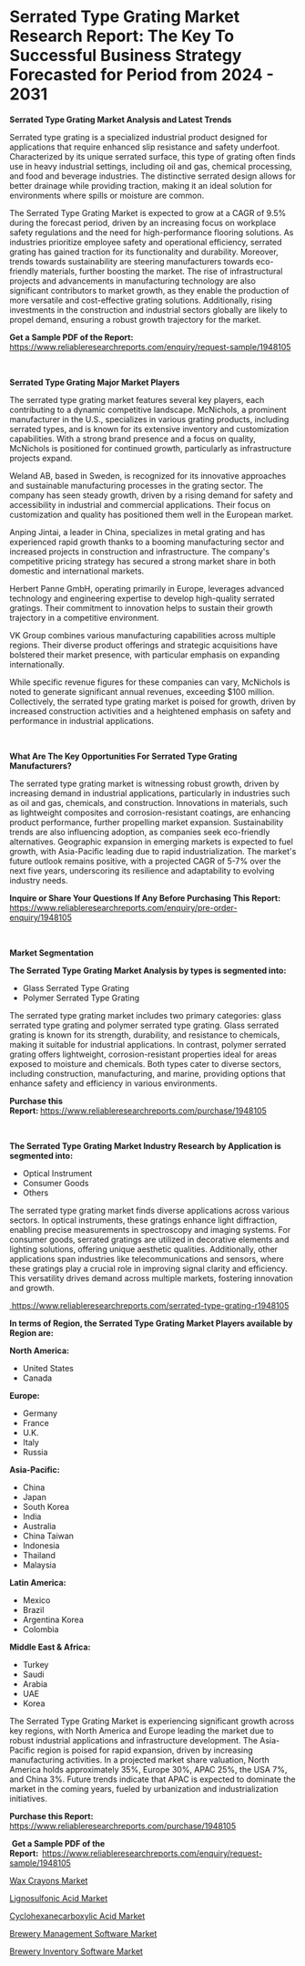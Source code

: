 <p><h1>Serrated Type Grating Market Research Report: The Key To Successful Business Strategy Forecasted for Period from 2024 - 2031</h1></p><p><strong>Serrated Type Grating Market Analysis and Latest Trends</strong></p>
<p><p>Serrated type grating is a specialized industrial product designed for applications that require enhanced slip resistance and safety underfoot. Characterized by its unique serrated surface, this type of grating often finds use in heavy industrial settings, including oil and gas, chemical processing, and food and beverage industries. The distinctive serrated design allows for better drainage while providing traction, making it an ideal solution for environments where spills or moisture are common.</p><p>The Serrated Type Grating Market is expected to grow at a CAGR of 9.5% during the forecast period, driven by an increasing focus on workplace safety regulations and the need for high-performance flooring solutions. As industries prioritize employee safety and operational efficiency, serrated grating has gained traction for its functionality and durability. Moreover, trends towards sustainability are steering manufacturers towards eco-friendly materials, further boosting the market. The rise of infrastructural projects and advancements in manufacturing technology are also significant contributors to market growth, as they enable the production of more versatile and cost-effective grating solutions. Additionally, rising investments in the construction and industrial sectors globally are likely to propel demand, ensuring a robust growth trajectory for the market.</p></p>
<p><strong>Get a Sample PDF of the Report:&nbsp;</strong> <a href="https://www.reliableresearchreports.com/enquiry/request-sample/1948105?utm_campaign=11&utm_medium=2&utm_source=Github&utm_content=ia&utm_term=14112024&utm_id=serrated-type-grating">https://www.reliableresearchreports.com/enquiry/request-sample/1948105</a></p>
<p>&nbsp;</p>
<p><strong>Serrated Type Grating Major Market Players</strong></p>
<p><p>The serrated type grating market features several key players, each contributing to a dynamic competitive landscape. McNichols, a prominent manufacturer in the U.S., specializes in various grating products, including serrated types, and is known for its extensive inventory and customization capabilities. With a strong brand presence and a focus on quality, McNichols is positioned for continued growth, particularly as infrastructure projects expand.</p><p>Weland AB, based in Sweden, is recognized for its innovative approaches and sustainable manufacturing processes in the grating sector. The company has seen steady growth, driven by a rising demand for safety and accessibility in industrial and commercial applications. Their focus on customization and quality has positioned them well in the European market.</p><p>Anping Jintai, a leader in China, specializes in metal grating and has experienced rapid growth thanks to a booming manufacturing sector and increased projects in construction and infrastructure. The company's competitive pricing strategy has secured a strong market share in both domestic and international markets.</p><p>Herbert Panne GmbH, operating primarily in Europe, leverages advanced technology and engineering expertise to develop high-quality serrated gratings. Their commitment to innovation helps to sustain their growth trajectory in a competitive environment.</p><p>VK Group combines various manufacturing capabilities across multiple regions. Their diverse product offerings and strategic acquisitions have bolstered their market presence, with particular emphasis on expanding internationally.</p><p>While specific revenue figures for these companies can vary, McNichols is noted to generate significant annual revenues, exceeding $100 million. Collectively, the serrated type grating market is poised for growth, driven by increased construction activities and a heightened emphasis on safety and performance in industrial applications.</p></p>
<p>&nbsp;</p>
<p><strong>What Are The Key Opportunities For Serrated Type Grating Manufacturers?</strong></p>
<p><p>The serrated type grating market is witnessing robust growth, driven by increasing demand in industrial applications, particularly in industries such as oil and gas, chemicals, and construction. Innovations in materials, such as lightweight composites and corrosion-resistant coatings, are enhancing product performance, further propelling market expansion. Sustainability trends are also influencing adoption, as companies seek eco-friendly alternatives. Geographic expansion in emerging markets is expected to fuel growth, with Asia-Pacific leading due to rapid industrialization. The market's future outlook remains positive, with a projected CAGR of 5-7% over the next five years, underscoring its resilience and adaptability to evolving industry needs.</p></p>
<p><strong>Inquire or Share Your Questions If Any Before Purchasing This Report:</strong> <a href="https://www.reliableresearchreports.com/enquiry/pre-order-enquiry/1948105?utm_campaign=11&utm_medium=2&utm_source=Github&utm_content=ia&utm_term=14112024&utm_id=serrated-type-grating">https://www.reliableresearchreports.com/enquiry/pre-order-enquiry/1948105</a></p>
<p>&nbsp;</p>
<p><strong>Market Segmentation</strong></p>
<p><strong>The Serrated Type Grating Market Analysis by types is segmented into:</strong></p>
<p><ul><li>Glass Serrated Type Grating</li><li>Polymer Serrated Type Grating</li></ul></p>
<p><p>The serrated type grating market includes two primary categories: glass serrated type grating and polymer serrated type grating. Glass serrated grating is known for its strength, durability, and resistance to chemicals, making it suitable for industrial applications. In contrast, polymer serrated grating offers lightweight, corrosion-resistant properties ideal for areas exposed to moisture and chemicals. Both types cater to diverse sectors, including construction, manufacturing, and marine, providing options that enhance safety and efficiency in various environments.</p></p>
<p><strong>Purchase this Report:&nbsp;</strong><a href="https://www.reliableresearchreports.com/purchase/1948105?utm_campaign=11&utm_medium=2&utm_source=Github&utm_content=ia&utm_term=14112024&utm_id=serrated-type-grating">https://www.reliableresearchreports.com/purchase/1948105</a></p>
<p>&nbsp;</p>
<p><strong>The Serrated Type Grating Market Industry Research by Application is segmented into:</strong></p>
<p><ul><li>Optical Instrument</li><li>Consumer Goods</li><li>Others</li></ul></p>
<p><p>The serrated type grating market finds diverse applications across various sectors. In optical instruments, these gratings enhance light diffraction, enabling precise measurements in spectroscopy and imaging systems. For consumer goods, serrated gratings are utilized in decorative elements and lighting solutions, offering unique aesthetic qualities. Additionally, other applications span industries like telecommunications and sensors, where these gratings play a crucial role in improving signal clarity and efficiency. This versatility drives demand across multiple markets, fostering innovation and growth.</p></p>
<p><a href="https://www.reliableresearchreports.com/serrated-type-grating-r1948105?utm_campaign=11&utm_medium=2&utm_source=Github&utm_content=ia&utm_term=14112024&utm_id=serrated-type-grating">&nbsp;https://www.reliableresearchreports.com/serrated-type-grating-r1948105</a></p>
<p><strong>In terms of Region, the Serrated Type Grating Market Players available by Region are:</strong></p>
<p>
    <p> <strong> North America: </strong>
        <ul>
            <li>United States</li>
            <li>Canada</li>
        </ul>
        </p> 
    <p> <strong> Europe: </strong>
        <ul>
            <li>Germany</li>
            <li>France</li>
            <li>U.K.</li>
            <li>Italy</li>
            <li>Russia</li>
        </ul>
        </p> 
    <p> <strong> Asia-Pacific: </strong>
        <ul>
            <li>China</li>
            <li>Japan</li>
            <li>South Korea</li>
            <li>India</li>
            <li>Australia</li>
            <li>China Taiwan</li>
            <li>Indonesia</li>
            <li>Thailand</li>
            <li>Malaysia</li>
        </ul>
        </p> 
    <p> <strong> Latin America: </strong>
        <ul>
            <li>Mexico</li>
            <li>Brazil</li>
            <li>Argentina Korea</li>
            <li>Colombia</li>
        </ul>
        </p> 
    <p> <strong> Middle East & Africa: </strong>
        <ul>
            <li>Turkey</li>
            <li>Saudi</li>
            <li>Arabia</li>
            <li>UAE</li>
            <li>Korea</li>
        </ul>
    </p>
    </p>
<p><p>The Serrated Type Grating Market is experiencing significant growth across key regions, with North America and Europe leading the market due to robust industrial applications and infrastructure development. The Asia-Pacific region is poised for rapid expansion, driven by increasing manufacturing activities. In a projected market share valuation, North America holds approximately 35%, Europe 30%, APAC 25%, the USA 7%, and China 3%. Future trends indicate that APAC is expected to dominate the market in the coming years, fueled by urbanization and industrialization initiatives.</p></p>
<p><strong>Purchase this Report: </strong><a href="https://www.reliableresearchreports.com/purchase/1948105?utm_campaign=11&utm_medium=2&utm_source=Github&utm_content=ia&utm_term=14112024&utm_id=serrated-type-grating">https://www.reliableresearchreports.com/purchase/1948105</a></p>
<p>&nbsp;<strong>Get a Sample PDF of the Report:&nbsp;&nbsp;</strong><a href="https://www.reliableresearchreports.com/enquiry/request-sample/1948105?utm_campaign=11&utm_medium=2&utm_source=Github&utm_content=ia&utm_term=14112024&utm_id=serrated-type-grating">https://www.reliableresearchreports.com/enquiry/request-sample/1948105</a></p>
<p><strong></strong></p>
<p><p><a href="https://www.linkedin.com/pulse/emerging-opportunities-challenges-global-wax-crayons-market-xiajf?utm_campaign=11&utm_medium=2&utm_source=Github&utm_content=ia&utm_term=14112024&utm_id=serrated-type-grating">Wax Crayons Market</a></p><p><a href="https://github.com/ygfu6u/Market-Research-Report-List-1/blob/main/lignosulfonic-acid-market.md?utm_campaign=11&utm_medium=2&utm_source=Github&utm_content=ia&utm_term=14112024&utm_id=serrated-type-grating">Lignosulfonic Acid Market</a></p><p><a href="https://github.com/mahnoor2003/Market-Research-Report-List-6/blob/main/cyclohexanecarboxylic-acid-market.md?utm_campaign=11&utm_medium=2&utm_source=Github&utm_content=ia&utm_term=14112024&utm_id=serrated-type-grating">Cyclohexanecarboxylic Acid Market</a></p><p><a href="https://issuu.com/reportprime-2/docs/brewery-management-software-market-_9acd9ffe8b752d?utm_campaign=11&utm_medium=2&utm_source=Github&utm_content=ia&utm_term=14112024&utm_id=serrated-type-grating">Brewery Management Software Market</a></p><p><a href="https://issuu.com/reportprime-2/docs/brewery-inventory-software-market-s_6a61c81b154af7?utm_campaign=11&utm_medium=2&utm_source=Github&utm_content=ia&utm_term=14112024&utm_id=serrated-type-grating">Brewery Inventory Software Market</a></p></p>